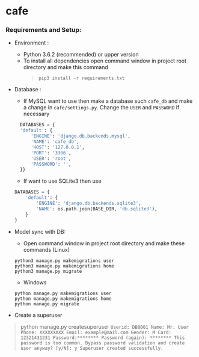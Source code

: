 # cafe

### Requirements and Setup:
  * Environment : 
      * Python 3.6.2 (recommended) or upper version
      * To install all dependencies open command window in project root directory and make this command 
        > `pip3 install -r requirements.txt`
  * Database : 
      * If MySQL want to use then make a database such `cafe_db` and make a change in `cafe/settings.py`. Change the `USER` and `PASSWORD` if necessary
    ```py
      DATABASES = {
      'default': {
          'ENGINE': 'django.db.backends.mysql',
          'NAME': 'cafe_db',
          'HOST': '127.0.0.1',
          'PORT': '3306',
          'USER': 'root',
          'PASSWORD': '',
      }}
    ```
      * If want to use SQLite3 then use
      ```py
      DATABASES = {
          'default': {
              'ENGINE': 'django.db.backends.sqlite3',
              'NAME': os.path.join(BASE_DIR, 'db.sqlite3'),
          }
      }
      
      ```
      
      
  * Model sync with DB:
    * Open command window in project root directory and make these commands (Linux)
     ```
     python3 manage.py makemigrations user
     python3 manage.py makemigrations home
     python3 manage.py migrate
     ```
    
    * Windows
    ```
    python manage.py makemigrations user
    python manage.py makemigrations home
    python manage.py migrate
    ```
  
  * Create a superuser
  > python manage.py createsuperuser
    ```
    Userid: DB0001
    Name: Mr. User
    Phone: XXXXXXXXX
    Email: example@mail.com
    Gender: M
    Card: 12321431231
    Password:********
    Password (again): ********
    This password is too common.
    Bypass password validation and create user anyway? [y/N]: y
    Superuser created successfully.
    ```
